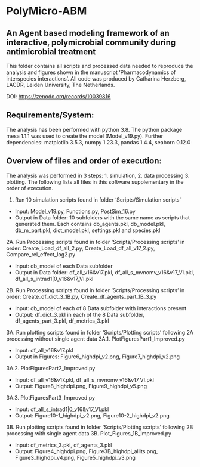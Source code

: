 # PolyMicro-ABM
## An Agent based modeling framework of an interactive, polymicrobial community during antimicrobial treatment

This folder contains all scripts and processed data needed to reproduce the analysis and figures shown in the manuscript ‘Pharmacodynamics of interspecies interactions’. All code was produced by Catharina Herzberg, LACDR, Leiden University, The Netherlands.

DOI: https://zenodo.org/records/10039816

## Requirements/System:

The analysis has been performed with python 3.8. The python package mesa 1.1.1 was used to create the model (Model_v19.py). Further dependencies: matplotlib 3.5.3, numpy 1.23.3, pandas 1.4.4, seaborn 0.12.0


## Overview of files and order of execution:

The analysis was performed in 3 steps: 1. simulation, 2. data processing 3. plotting. The following lists all files in this software supplementary in the order of execution. 

1. Run 10 simulation scripts found in folder ‘Scripts/Simulation scripts’
- Input: Model_v19.py, Functions.py, PostSim_16.py
- Output in Data folder: 10 subfolders with the same name as scripts that generated them. Each contains db_agents.pkl, db_model.pkl, db_m_part.pkl, dict_model.pkl, settings.pkl and species.pkl

2A. Run Processing scripts found in folder ‘Scripts/Processing scripts’ in order: Create_Load_df_all_2.py, Create_Load_df_all_v17_2.py, Compare_rel_effect_log2.py
- Input: db_model of each Data subfolder
- Output in Data folder: df_all_v16&v17.pkl, df_all_s_mvnomv_v16&v17_VI.pkl, df_all_s_intrad1|0_v16&v17_VI.pkl

2B. Run Processing scripts found in folder ‘Scripts/Processing scripts’ in order: Create_df_dict_3_1B.py, Create_df_agents_part_1B_3.py
- Input: db_model of each of 8 Data subfolder with interactions present
- Output: df_dict_3.pkl in each of the 8 Data subfolder, df_agents_part_3.pkl, df_metrics_3.pkl

3A. Run plotting scripts found in folder ‘Scripts/Plotting scripts’ following 2A processing without single agent data
3A.1. PlotFiguresPart1_Improved.py
- Input:  df_all_v16&v17.pkl
- Output in Figures: Figure6_highdpi_v2.png, Figure7_highdpi_v2.png

3A.2. PlotFiguresPart2_Improved.py
- Input: df_all_v16&v17.pkl, df_all_s_mvnomv_v16&v17_VI.pkl
- Output: Figure8_highdpi.png, Figure9_highdpi_v5.png
	
3A.3. PlotFiguresPart3_Improved.py
- Input: df_all_s_intrad1|0_v16&v17_VI.pkl
- Output: Figure10-1_highdpi_v2.png, Figure10-2_highdpi_v2.png

3B. Run plotting scripts found in folder ‘Scripts/Plotting scripts’ following 2B processing with single agent data
3B. Plot_Figures_1B_Improved.py
- Input: df_metrics_3.pkl, df_agents_3.pkl
- Output: Figure4_highdpi.png, Figure3B_highdpi_allits.png, Figure3_highdpi_v4.png, Figure5_highdpi_v3.png
